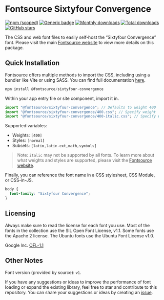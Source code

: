 # Fontsource Sixtyfour Convergence

[![npm (scoped)](https://img.shields.io/npm/v/@fontsource/sixtyfour-convergence?color=brightgreen)](https://www.npmjs.com/package/@fontsource/sixtyfour-convergence) [![Generic badge](https://img.shields.io/badge/fontsource-passing-brightgreen)](https://github.com/fontsource/fontsource) [![Monthly downloads](https://badgen.net/npm/dm/@fontsource/sixtyfour-convergence)](https://github.com/fontsource/fontsource) [![Total downloads](https://badgen.net/npm/dt/@fontsource/sixtyfour-convergence)](https://github.com/fontsource/fontsource) [![GitHub stars](https://img.shields.io/github/stars/fontsource/fontsource.svg?style=social&label=Star)](https://github.com/fontsource/fontsource/stargazers)

The CSS and web font files to easily self-host the “Sixtyfour Convergence” font. Please visit the main [Fontsource website](https://fontsource.org/fonts/sixtyfour-convergence) to view more details on this package.

## Quick Installation

Fontsource offers multiple methods to import the CSS, including using a bundler like Vite or using SASS. You can find full documentation [here](https://fontsource.org/docs/getting-started/introduction).

```javascript
npm install @fontsource/sixtyfour-convergence
```

Within your app entry file or site component, import it in.

```javascript
import "@fontsource/sixtyfour-convergence"; // Defaults to weight 400
import "@fontsource/sixtyfour-convergence/400.css"; // Specify weight
import "@fontsource/sixtyfour-convergence/400-italic.css"; // Specify weight and style
```

Supported variables:
- Weights: `[400]`
- Styles: `[normal]`
- Subsets: `[latin,latin-ext,math,symbols]`

> Note: `italic` may not be supported by all fonts. To learn more about what weights and styles are supported, please visit the [Fontsource website](https://fontsource.org/fonts/sixtyfour-convergence).

Finally, you can reference the font name in a CSS stylesheet, CSS Module, or CSS-in-JS.

```css
body {
  font-family: "Sixtyfour Convergence";
}
```

## Licensing
Always make sure to read the license for each font you use. Most of the fonts in the collection use the SIL Open Font License, v1.1. Some fonts use the Apache 2 license. The Ubuntu fonts use the Ubuntu Font License v1.0.

Google Inc.
[OFL-1.1](http://scripts.sil.org/OFL)

## Other Notes
Font version (provided by source): `v1`.

If you have any suggestions or ideas to improve the performance of font loading or expand the existing library, feel free to star and contribute to this repository. You can share your suggestions or ideas by creating an [issue](https://github.com/fontsource/fontsource/issues).